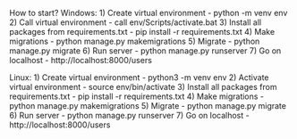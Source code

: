 How to start?
  Windows:
    1) Create virtual environment - python -m venv env
    2) Call virtual environment - call env/Scripts/activate.bat
    3) Install all packages from requirements.txt - pip install -r requirements.txt
    4) Make migrations - python manage.py makemigrations
    5) Migrate - python manage.py migrate
    6) Run server - python manage.py runserver
    7) Go on localhost - http://localhost:8000/users
  
  
  
  Linux:
    1) Create virtual environment - python3 -m venv env
    2) Activate virtual environment - source env/bin/activate
    3) Install all packages from requirements.txt - pip install -r requirements.txt
    4) Make migrations - python manage.py makemigrations
    5) Migrate - python manage.py migrate
    6) Run server - python manage.py runserver
    7) Go on localhost - http://localhost:8000/users
